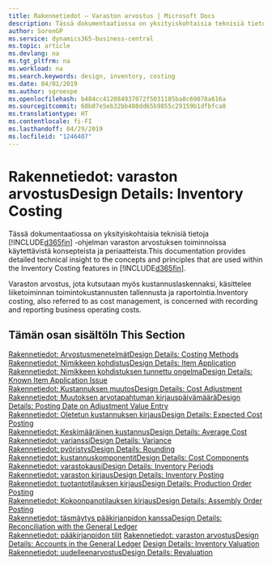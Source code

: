 ```yaml
---
title: Rakennetiedot – Varaston arvostus | Microsoft Docs
description: Tässä dokumentaatiossa on yksityiskohtaisia teknisiä tietoja Business Central -sovelluksen varaston arvostuksen toiminnoissa käytettävistä konsepteista ja periaatteista.
author: SorenGP
ms.service: dynamics365-business-central
ms.topic: article
ms.devlang: na
ms.tgt_pltfrm: na
ms.workload: na
ms.search.keywords: design, inventory, costing
ms.date: 04/01/2019
ms.author: sgroespe
ms.openlocfilehash: b484cc412084937072f5031185ba8c69078a616a
ms.sourcegitcommit: 60b87e5eb32bb408dd65b9855c29159b1dfbfca8
ms.translationtype: HT
ms.contentlocale: fi-FI
ms.lasthandoff: 04/29/2019
ms.locfileid: "1246407"
---
```

# <a name="design-details-inventory-costing"></a><span data-ttu-id="71cf5-103">Rakennetiedot: varaston arvostus</span><span class="sxs-lookup"><span data-stu-id="71cf5-103">Design Details: Inventory Costing</span></span>
<span data-ttu-id="71cf5-104">Tässä dokumentaatiossa on yksityiskohtaisia teknisiä tietoja [!INCLUDE[d365fin](includes/d365fin_md.md)] -ohjelman varaston arvostuksen toiminnoissa käytettävistä konsepteista ja periaatteista.</span><span class="sxs-lookup"><span data-stu-id="71cf5-104">This documentation provides detailed technical insight to the concepts and principles that are used within the Inventory Costing features in [!INCLUDE[d365fin](includes/d365fin_md.md)].</span></span>  

<span data-ttu-id="71cf5-105">Varaston arvostus, jota kutsutaan myös kustannuslaskennaksi, käsittelee liiketoiminnan toimintokustannusten tallennusta ja raportointia.</span><span class="sxs-lookup"><span data-stu-id="71cf5-105">Inventory costing, also referred to as cost management, is concerned with recording and reporting business operating costs.</span></span>  

## <a name="in-this-section"></a><span data-ttu-id="71cf5-106">Tämän osan sisältö</span><span class="sxs-lookup"><span data-stu-id="71cf5-106">In This Section</span></span>  
[<span data-ttu-id="71cf5-107">Rakennetiedot: Arvostusmenetelmät</span><span class="sxs-lookup"><span data-stu-id="71cf5-107">Design Details: Costing Methods</span></span>](design-details-costing-methods.md)  
[<span data-ttu-id="71cf5-108">Rakennetiedot: Nimikkeen kohdistus</span><span class="sxs-lookup"><span data-stu-id="71cf5-108">Design Details: Item Application</span></span>](design-details-item-application.md)  
[<span data-ttu-id="71cf5-109">Rakennetiedot: Nimikkeen kohdistuksen tunnettu ongelma</span><span class="sxs-lookup"><span data-stu-id="71cf5-109">Design Details: Known Item Application Issue</span></span>](design-details-inventory-zero-level-open-item-ledger-entries.md)  
[<span data-ttu-id="71cf5-110">Rakennetiedot: Kustannuksen muutos</span><span class="sxs-lookup"><span data-stu-id="71cf5-110">Design Details: Cost Adjustment</span></span>](design-details-cost-adjustment.md)  
[<span data-ttu-id="71cf5-111">Rakennetiedot: Muutoksen arvotapahtuman kirjauspäivämäärä</span><span class="sxs-lookup"><span data-stu-id="71cf5-111">Design Details: Posting Date on Adjustment Value Entry</span></span>](design-details-inventory-adjustment-value-entry-posting-date.md)  
[<span data-ttu-id="71cf5-112">Rakennetiedot: Oletetun kustannuksen kirjaus</span><span class="sxs-lookup"><span data-stu-id="71cf5-112">Design Details: Expected Cost Posting</span></span>](design-details-expected-cost-posting.md)  
[<span data-ttu-id="71cf5-113">Rakennetiedot: Keskimääräinen kustannus</span><span class="sxs-lookup"><span data-stu-id="71cf5-113">Design Details: Average Cost</span></span>](design-details-average-cost.md)  
[<span data-ttu-id="71cf5-114">Rakennetiedot: varianssi</span><span class="sxs-lookup"><span data-stu-id="71cf5-114">Design Details: Variance</span></span>](design-details-variance.md)  
[<span data-ttu-id="71cf5-115">Rakennetiedot: pyöristys</span><span class="sxs-lookup"><span data-stu-id="71cf5-115">Design Details: Rounding</span></span>](design-details-rounding.md)  
[<span data-ttu-id="71cf5-116">Rakennetiedot: kustannuskomponentit</span><span class="sxs-lookup"><span data-stu-id="71cf5-116">Design Details: Cost Components</span></span>](design-details-cost-components.md)  
[<span data-ttu-id="71cf5-117">Rakennetiedot: varastokausi</span><span class="sxs-lookup"><span data-stu-id="71cf5-117">Design Details: Inventory Periods</span></span>](design-details-inventory-periods.md)  
[<span data-ttu-id="71cf5-118">Rakennetiedot: varaston kirjaus</span><span class="sxs-lookup"><span data-stu-id="71cf5-118">Design Details: Inventory Posting</span></span>](design-details-inventory-posting.md)  
[<span data-ttu-id="71cf5-119">Rakennetiedot: tuotantotilauksen kirjaus</span><span class="sxs-lookup"><span data-stu-id="71cf5-119">Design Details: Production Order Posting</span></span>](design-details-production-order-posting.md)  
[<span data-ttu-id="71cf5-120">Rakennetiedot: Kokoonpanotilauksen kirjaus</span><span class="sxs-lookup"><span data-stu-id="71cf5-120">Design Details: Assembly Order Posting</span></span>](design-details-assembly-order-posting.md)  
[<span data-ttu-id="71cf5-121">Rakennetiedot: täsmäytys pääkirjanpidon kanssa</span><span class="sxs-lookup"><span data-stu-id="71cf5-121">Design Details: Reconciliation with the General Ledger</span></span>](design-details-reconciliation-with-the-general-ledger.md)  
<span data-ttu-id="71cf5-122">[Rakennetiedot: pääkirjanpidon tilit](design-details-accounts-in-the-general-ledger.md)
[Rakennetiedot: varaston arvostus](design-details-inventory-valuation.md)</span><span class="sxs-lookup"><span data-stu-id="71cf5-122">[Design Details: Accounts in the General Ledger](design-details-accounts-in-the-general-ledger.md)
[Design Details: Inventory Valuation](design-details-inventory-valuation.md)</span></span>  
[<span data-ttu-id="71cf5-123">Rakennetiedot: uudelleenarvostus</span><span class="sxs-lookup"><span data-stu-id="71cf5-123">Design Details: Revaluation</span></span>](design-details-revaluation.md)
